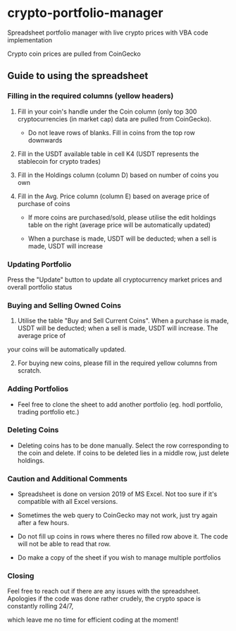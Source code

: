 # crypto-portfolio-manager
Spreadsheet portfolio manager with live crypto prices with VBA code implementation

Crypto coin prices are pulled from CoinGecko

## Guide to using the spreadsheet

### Filling in the required columns (yellow headers)

1. Fill in your coin's handle under the Coin column (only top 300 cryptocurrencies (in market cap) data are pulled from CoinGecko). 

	- Do not leave rows of blanks. Fill in coins from the top row downwards
	
2. Fill in the USDT available table in cell K4 (USDT represents the stablecoin for crypto trades)

4. Fill in the Holdings column (column D) based on number of coins you own

6. Fill in the Avg. Price column (column E) based on average price of purchase of coins

	- If more coins are purchased/sold, please utilise the edit holdings table on the right (average price will be automatically updated)
	
	- When a purchase is made, USDT will be deducted; when a sell is made, USDT will increase 

### Updating Portfolio

Press the "Update" button to update all cryptocurrency market prices and  overall portfolio status

### Buying and Selling Owned Coins

1. Utilise the table "Buy and Sell Current Coins". When a purchase is made, USDT will be deducted; when a sell is made, USDT will increase. The average price of 

your coins will be automatically updated.

2. For buying new coins, please fill in the required yellow columns from scratch.

### Adding Portfolios

- Feel free to clone the sheet to add another portfolio (eg. hodl portfolio, trading portfolio etc.)

### Deleting Coins

- Deleting coins has to be done manually. Select the row corresponding to the coin and delete. If coins to be deleted lies in a middle row, just delete holdings. 

### Caution and Additional Comments

- Spreadsheet is done on version 2019 of MS Excel. Not too sure if it's compatible with all Excel versions.

- Sometimes the web query to CoinGecko may not work, just try again after a few hours. 

- Do not fill up coins in rows where theres no filled row above it. The code will not be able to read that row.

- Do make a copy of the sheet if you wish to manage multiple portfolios

### Closing 

Feel free to reach out if there are any issues with the spreadsheet. Apologies if the code was done rather crudely, the crypto space is constantly rolling 24/7, 

which leave me no time for efficient coding at the moment!



